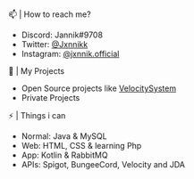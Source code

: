   📫 | How to reach me?
 - Discord: Jannik#9708
 - Twitter: [@Jxnnikk](https://twitter.com/Jxnnikk)
 - Instagram: [@jxnnik.official](https://www.instagram.com/jxnnik.official/)

  🔭 | My Projects
 - Open Source projects like [VelocitySystem](https://github.com/Jxnnikk/VelocitySystem)
 - Private Projects

 ⚡ | Things i can
 - Normal: Java & MySQL
 - Web: HTML, CSS & learning Php
 - App: Kotlin & RabbitMQ 
 - APIs: Spigot, BungeeCord, Velocity and JDA

<!-- 🔭 I’m currently working on ...
- 🌱 I’m currently learning ...
- 👯 I’m looking to collaborate on ...
- 🤔 I’m looking for help with ...
- 💬 Ask me about ...
- 📫 How to reach me: ...
- 😄 Pronouns: ...
- ⚡ Fun fact: ...-->
